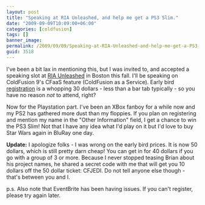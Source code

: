```yaml
---
layout: post
title: "Speaking at RIA Unleashed, and help me get a PS3 Slim."
date: "2009-09-09T10:09:00+06:00"
categories: [coldfusion]
tags: []
banner_image: 
permalink: /2009/09/09/Speaking-at-RIA-Unleashed-and-help-me-get-a-PS3-Slim
guid: 3518
---
```


I've been a bit lax in mentioning this, but I was invited to, and accepted a speaking slot at <a href="http://www.riaunleashed.com/">RIA Unleashed</a> in Boston this fall. I'll be speaking on ColdFusion 9's CFaaS feature (ColdFusion as a Service). Early bird <a href="http://www.riaunleashed.com/page.cfm/register">registration</a> is a whopping 30 dollars - less than a bar tab typically - so you have no reason <i>not</i> to attend, right?

Now for the Playstation part. I've been an XBox fanboy for a while now and my PS2 has gathered more dust than my floppies. If you plan on registering and mention my name in the "Other Information" field, I get a chance to win the PS3 Slim! Not that I have any idea what I'd play on it but I'd love to buy Star Wars again in BluRay one day.

<b>Update:</b> I apologize folks - I was wrong on the early bird prices. It is now 50 dollars, which is still pretty darn cheap! You can get in for 40 dollars if you go with a group of 3 or more. Because I never stopped teasing Brian about his project names, he shared a secret code with me that will get you 10 dollars off the 50 dollar ticket: CFJEDI. Do not tell anyone else though - that's between you and I. 

p.s. Also note that EventBrite has been having issues. If you can't register, please try again later.